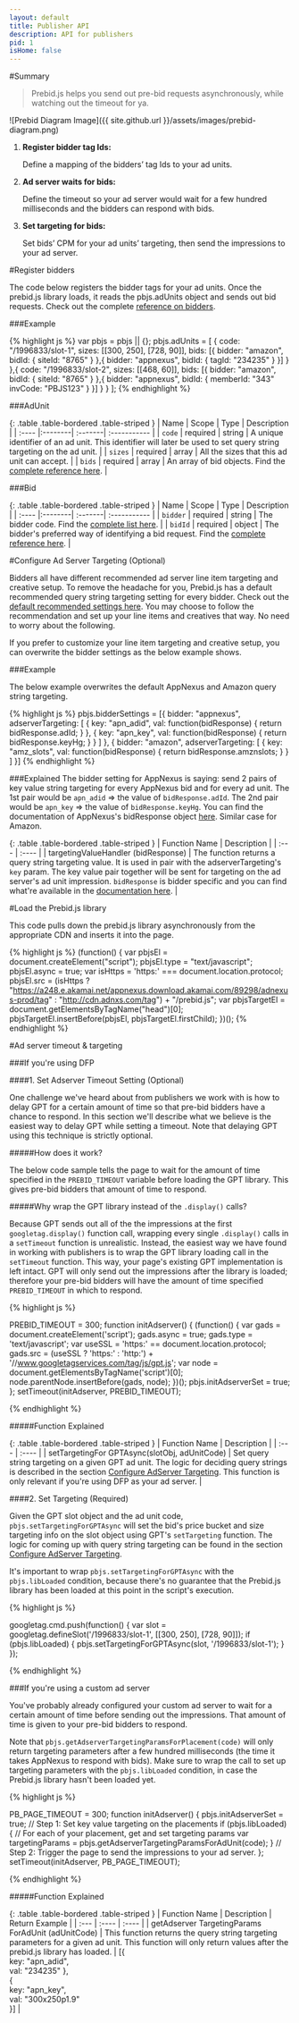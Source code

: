 ```yaml
---
layout: default
title: Publisher API
description: API for publishers
pid: 1
isHome: false
---
```


<div class="bs-docs-section" markdown="1">

#Summary
> Prebid.js helps you send out pre-bid requests asynchronously, while watching out the timeout for ya.

![Prebid Diagram Image]({{ site.github.url }}/assets/images/prebid-diagram.png)

1. **Register bidder tag Ids:** 

	Define a mapping of the bidders’ tag Ids to your ad units.

2. **Ad server waits for bids:** 

	Define the timeout so your ad server would wait for a few hundred milliseconds and the bidders can respond with bids.

3. **Set targeting for bids:** 

	Set bids’ CPM for your ad units’ targeting, then send the impressions to your ad server.

</div>

<div class="bs-docs-section" markdown="1">

#Register bidders


The code below registers the bidder tags for your ad units. Once the prebid.js library loads, it reads the pbjs.adUnits object and sends out bid requests. Check out the complete [reference on bidders](bidders.html).

###Example

{% highlight js %}
var pbjs = pbjs || {};
pbjs.adUnits = [
    {
        code: "/1996833/slot-1",
        sizes: [[300, 250], [728, 90]],
        bids: [{
                    bidder: "amazon",
                    bidId: {
                        siteId: "8765"
                    }
                },{
                    bidder: "appnexus",
                    bidId: {
                        tagId: "234235"
                    }
                }]
        }  
    },{
        code: "/1996833/slot-2",
        sizes: [[468, 60]],
        bids: [{
                    bidder: "amazon",
                    bidId: {
                        siteId: "8765"
                    }
                },{
                    bidder: "appnexus",
                    bidId: {
                        memberId: "343"
                        invCode: "PBJS123"
                    }
                }]
        }
    }
];
{% endhighlight %}

###AdUnit

{: .table .table-bordered .table-striped }
|	Name |	Scope 	|	 Type | Description |
| :----  |:--------| :-------| :----------- |
|	`code` |	required |	string | A unique identifier of an ad unit. This identifier will later be used to set query string targeting on the ad unit. |
| `sizes` |	required |	array |	All the sizes that this ad unit can accept. |
| `bids` |	required |	array |	An array of bid objects. Find the [complete reference here](bidders.html). |

###Bid

{: .table .table-bordered .table-striped }
|	Name |	Scope 	|	 Type | Description |
| :----  |:--------| :-------| :----------- |
| `bidder` |	required |	string |	The bidder code. Find the [complete list here](bidders.html). |
| `bidId` |	required |	object |	The bidder's preferred way of identifying a bid request. Find the [complete reference here](bidders.html). |

</div>

<a href="configure-adserver-targeting"></a>

<div class="bs-docs-section" markdown="1">

#Configure Ad Server Targeting (Optional)

Bidders all have different recommended ad server line item targeting and creative setup. To remove the headache for you, Prebid.js has a default recommended query string targeting setting for every bidder. Check out the [default recommended settings here](bidders.html). You may choose to follow the recommendation and set up your line items and creatives that way. No need to worry about the following.

If you prefer to customize your line item targeting and creative setup, you can overwrite the bidder settings as the below example shows. 

###Example

The below example overwrites the default AppNexus and Amazon query string targeting. 

{% highlight js %}
pbjs.bidderSettings = [{
    bidder: "appnexus",
    adserverTargeting: [
        {
            key: "apn_adid",
            val: function(bidResponse) {
                return bidResponse.adId;
            }
        }, {
            key: "apn_key",
            val: function(bidResponse) {
                return bidResponse.keyHg;
            }
        }
    ]
}, {
    bidder: "amazon",
    adserverTargeting: [
        {
            key: "amz_slots",
            val: function(bidResponse) {
                return bidResponse.amznslots;
            }
        }
    ]
}]
{% endhighlight %}

###Explained
The bidder setting for AppNexus is saying: send 2 pairs of key value string targeting for every AppNexus bid and for every ad unit. The 1st pair would be `apn_adid` => the value of `bidResponse.adId`. The 2nd pair would be `apn_key` => the value of `bidResponse.keyHg`. You can find the documentation of AppNexus's bidResponse object [here](bidders.html#appnexus-bidresponse). Similar case for Amazon.

{: .table .table-bordered .table-striped }
| Function Name | Description |
| :--- | :---- |
| targetingValueHandler (bidResponse) | The function returns a query string targeting value. It is used in pair with the adserverTargeting's `key` param. The key value pair together will be sent for targeting on the ad server's ad unit impression. `bidResponse` is bidder specific and you can find what're available in the [documentation here](bidders.html). |

</div>

<div class="bs-docs-section" markdown="1">

#Load the Prebid.js library

This code pulls down the prebid.js library asynchronously from the appropriate CDN and inserts it into the page.

{% highlight js %}
(function() {
    var pbjsEl = document.createElement("script"); pbjsEl.type = "text/javascript";
    pbjsEl.async = true; var isHttps = 'https:' === document.location.protocol;
    pbjsEl.src = (isHttps ? "https://a248.e.akamai.net/appnexus.download.akamai.com/89298/adnexus-prod/tag" : "http://cdn.adnxs.com/tag") + "/prebid.js";
    var pbjsTargetEl = document.getElementsByTagName("head")[0];
    pbjsTargetEl.insertBefore(pbjsEl, pbjsTargetEl.firstChild);
})();
{% endhighlight %}

</div>





<div class="bs-docs-section" markdown="1">
#Ad server timeout & targeting

###If you're using DFP

####1. Set Adserver Timeout Setting (Optional)

One challenge we've heard about from publishers we work with is how to delay GPT for a certain amount of time so that pre-bid bidders have a chance to respond. In this section we'll describe what we believe is the easiest way to delay GPT while setting a timeout. Note that delaying GPT using this technique is strictly optional.

#####How does it work?

The below code sample tells the page to wait for the amount of time specified in the `PREBID_TIMEOUT` variable before loading the GPT library. This gives pre-bid bidders that amount of time to respond.

#####Why wrap the GPT library instead of the `.display()` calls?

Because GPT sends out all of the the impressions at the first `googletag.display()` function call, wrapping every single `.display()` calls in a `setTimeout` function is unrealistic. Instead, the easiest way we have found in working with publishers is to wrap the GPT library loading call in the `setTimeout` function. This way, your page's existing GPT implementation is left intact. GPT will only send out the impressions after the library is loaded; therefore your pre-bid bidders will have the amount of time specified `PREBID_TIMEOUT` in which to respond.

{% highlight js %}

PREBID_TIMEOUT = 300;
function initAdserver() {
    (function() {
        var gads = document.createElement('script');
        gads.async = true;
        gads.type = 'text/javascript';
        var useSSL = 'https:' == document.location.protocol;
        gads.src = (useSSL ? 'https:' : 'http:') + '//www.googletagservices.com/tag/js/gpt.js';
        var node = document.getElementsByTagName('script')[0];
        node.parentNode.insertBefore(gads, node);
    })();
    pbjs.initAdserverSet = true;
};
setTimeout(initAdserver, PREBID_TIMEOUT);

{% endhighlight %}

#####Function Explained

{: .table .table-bordered .table-striped }
| Function Name | Description |
| :--- | :---- |
| setTargetingFor GPTAsync(slotObj, adUnitCode) | Set query string targeting on a given GPT ad unit. The logic for deciding query strings is described in the section [Configure AdServer Targeting](configure-adserver-targeting). This function is only relevant if you're using DFP as your ad server. |


####2. Set Targeting (Required)

Given the GPT slot object and the ad unit code, `pbjs.setTargetingForGPTAsync` will set the bid's price bucket and size targeting info on the slot object using GPT's `setTargeting` function. The logic for coming up with query string targeting can be found in the section [Configure AdServer Targeting](configure-adserver-targeting).

It's important to wrap `pbjs.setTargetingForGPTAsync` with the `pbjs.libLoaded` condition, because there's no guarantee that the Prebid.js library has been loaded at this point in the script's execution.

{% highlight js %}

googletag.cmd.push(function() {
    var slot = googletag.defineSlot('/1996833/slot-1', [[300, 250], [728, 90]]);
    if (pbjs.libLoaded) {
        pbjs.setTargetingForGPTAsync(slot, '/1996833/slot-1');
    }
});

{% endhighlight %}


###If you're using a custom ad server

You've probably already configured your custom ad server to wait for a certain amount of time before sending out the impressions. That amount of time is given to your pre-bid bidders to respond.

Note that `pbjs.getAdserverTargetingParamsForPlacement(code)` will only return targeting parameters after a few hundred milliseconds (the time it takes AppNexus to respond with bids). Make sure to wrap the call to set up targeting parameters with the `pbjs.libLoaded` condition, in case the Prebid.js library hasn't been loaded yet.

{% highlight js %}

PB_PAGE_TIMEOUT = 300;
function initAdserver() {
    pbjs.initAdserverSet = true;
    // Step 1: Set key value targeting on the placements
    if (pbjs.libLoaded) {
        // For each of your placement, get and set targeting params
        var targetingParams = pbjs.getAdserverTargetingParamsForAdUnit(code);
    }
    // Step 2: Trigger the page to send the impressions to your ad server.
};
setTimeout(initAdserver, PB_PAGE_TIMEOUT);

{% endhighlight %}

#####Function Explained

{: .table .table-bordered .table-striped }
| Function Name | Description | Return Example |
| :--- | :---- | :---- |
| getAdserver TargetingParams ForAdUnit (adUnitCode) | This function returns the query string targeting parameters for a given ad unit. This function will only return values after the prebid.js library has loaded. | [{<br>  key: "apn_adid",<br>  val: "234235" },<br>{<br>  key: "apn_key",<br>  val: "300x250p1.9" <br>}] |

</div>




